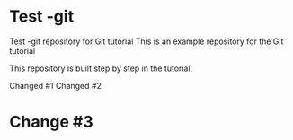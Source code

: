 # Test -git

Test -git repository for Git tutorial
This is an example repository for the Git tutorial

This repository is built step by step in the tutorial.

Changed #1
Changed #2
# Change #3
